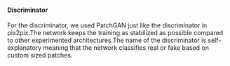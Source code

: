#### Discriminator
For the discriminator, we used PatchGAN just like the discriminator in pix2pix.The network
keeps the training as stabilized as possible compared to other experimented
architectures.The name of the discriminator is self-explanatory meaning that the network
classifies real or fake based on custom sized patches.
